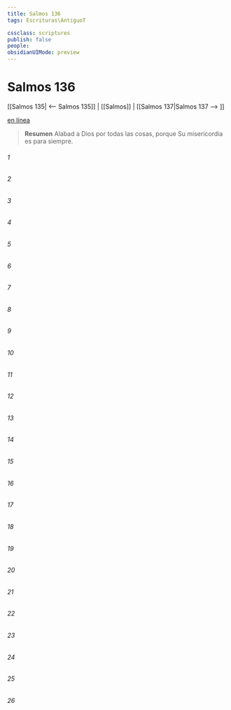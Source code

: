 ```yaml
---
title: Salmos 136
tags: Escrituras\AntiguoT

cssclass: scriptures
publish: false
people:
obsidianUIMode: preview
---
```


# Salmos 136
[[Salmos 135| <-- Salmos 135]] | [[Salmos]] | [[Salmos 137|Salmos 137 --> ]]

[en línea](https://churchofjesuschrist.org/study/scriptures/ot/ps/136?lang=spa)

> __Resumen__
Alabad a Dios por todas las cosas, porque Su misericordia es para siempre.

###### 1 


###### 2 


###### 3 


###### 4 


###### 5 


###### 6 


###### 7 


###### 8 


###### 9 


###### 10 


###### 11 


###### 12 


###### 13 


###### 14 


###### 15 


###### 16 


###### 17 


###### 18 


###### 19 


###### 20 


###### 21 


###### 22 


###### 23 


###### 24 


###### 25 


###### 26 


